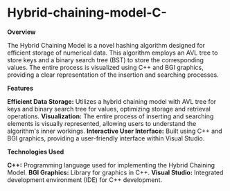 # Hybrid-chaining-model-C-

**Overview**

The Hybrid Chaining Model is a novel hashing algorithm designed for efficient storage of numerical data. This algorithm employs an AVL tree to store keys and a binary search tree (BST) to store the corresponding values. The entire process is visualized using C++ and BGI graphics, providing a clear representation of the insertion and searching processes.

**Features**

**Efficient Data Storage:** Utilizes a hybrid chaining model with AVL tree for keys and binary search tree for values, optimizing storage and retrieval operations.
**Visualization:** The entire process of inserting and searching elements is visually represented, allowing users to understand the algorithm's inner workings.
**Interactive User Interface:** Built using C++ and BGI graphics, providing a user-friendly interface within Visual Studio.

**Technologies Used**

**C++:** Programming language used for implementing the Hybrid Chaining Model.
**BGI Graphics:** Library for graphics in C++.
**Visual Studio:** Integrated development environment (IDE) for C++ development.
